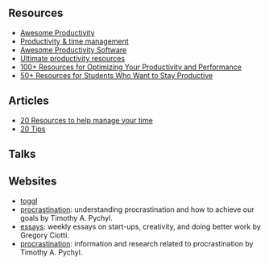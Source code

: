## Resources
  - [Awesome Productivity](https://github.com/jyguyomarch/awesome-productivity)
  - [Productivity & time management](https://github.com/LappleApple/awesome-leading-and-managing/blob/master/Productivity-and-Time-Management.md)
  - [Awesome Productivity Software](https://github.com/areknawo/awesome-productivity-software)
  - [Ultimate productivity resources](https://medium.com/taking-note/the-ultimate-list-of-the-best-productivity-resources-5ad2f648875b)
  - [100+ Resources for Optimizing Your Productivity and Performance](https://blog.usejournal.com/100-resources-for-optimizing-your-productivity-and-performance-7138ce27c1d1)
  - [50+ Resources for Students Who Want to Stay Productive](https://blog.doist.com/50-resources-students-stay-productive/)

## Articles
- [20 Resources to help manage your time](https://www.invensislearning.com/upskill/20-great-resources-to-help-manage-your-time)
- [20 Tips](https://www.forbes.com/sites/johnrampton/2018/05/01/manipulate-time-with-these-powerful-20-time-management-tips/)

## Talks

  
## Websites
- [toggl](https://toggl.com/track)
- [procrastination](https://www.psychologytoday.com/blog/dont-delay): understanding procrastination and how to achieve our goals by Timothy A. Pychyl.
- [essays](http://www.sparringmind.com/blog/): weekly essays on start-ups, creativity, and doing better work by Gregory Ciotti.
- [procrastination](http://http-server.carleton.ca/~tpychyl/): information and research related to procrastination by Timothy A. Pychyl.
